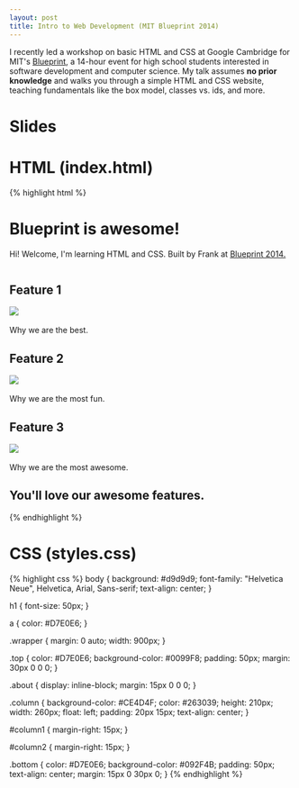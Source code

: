 ```yaml
---
layout: post
title: Intro to Web Development (MIT Blueprint 2014)
---
```


I recently led a workshop on basic HTML and CSS at Google Cambridge for MIT's [Blueprint](http://blueprint.hackmit.org/), a 14-hour event for high school students interested in software development and computer science. My talk assumes __no prior knowledge__ and walks you through a simple HTML and CSS website, teaching fundamentals like the box model, classes vs. ids, and more.

# Slides

<p><script async class="speakerdeck-embed" data-id="4f2ea6207e2b013188082eaa35b483aa" data-ratio="1.33333333333333" src="//speakerdeck.com/assets/embed.js"></script></p>

# HTML (index.html) #
<p>
  {% highlight html %}
  <html>
    <head>
      <title>My Website</title>
      <link rel="stylesheet" href="styles.css" />
    </head>
    <body>
      <div class="wrapper">
        <div class="top">
          <h1>Blueprint is awesome!</h1>
          <p>Hi! Welcome, I'm learning HTML and CSS. Built by Frank at <a href="http://blueprint.hackmit.org/">Blueprint 2014.</a></p>
        </div>
        <div class="about">
          <div class="column" id="column1">
            <h2>Feature 1</h2>
            <img src="1.png"><br /><br />
            Why we are the best.
          </div>
          <div class="column" id="column2">
            <h2>Feature 2</h2>
            <img src="2.png"><br /><br />
            Why we are the most fun.
          </div>
          <div class="column" id="column3">
            <h2>Feature 3</h2>
            <img src="3.png"><br /><br />
            Why we are the most awesome.
          </div>
        </div>
        <div class="bottom">
          <h2>You'll love our awesome features.</h2>
        </div>
      </div>
    </body>
  </html>
  {% endhighlight %}
</p>

# CSS (styles.css) #

<p>
  {% highlight css %}
  body {
    background: #d9d9d9;
    font-family: "Helvetica Neue", Helvetica, Arial, Sans-serif;
    text-align: center;
  }

  h1 {
    font-size: 50px;
  }

  a {
    color: #D7E0E6;
  }

  .wrapper {
    margin: 0 auto;
    width: 900px;
  }

  .top {
    color: #D7E0E6;
    background-color: #0099F8;
    padding: 50px;
    margin: 30px 0 0 0;
  }

  .about {
    display: inline-block;
    margin: 15px 0 0 0;
  }

  .column {
    background-color: #CE4D4F;
    color: #263039;
    height: 210px;
    width: 260px;
    float: left;
    padding: 20px 15px;
    text-align: center;
  }

  #column1 {
    margin-right: 15px;
  }

  #column2 {
    margin-right: 15px;
  }

  .bottom {
    color: #D7E0E6;
    background-color: #092F4B;
    padding: 50px;
    text-align: center;
    margin: 15px 0 30px 0;
  }
  {% endhighlight %}
</p>
